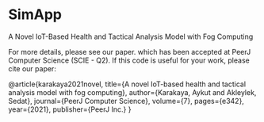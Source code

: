 # SimApp
A Novel IoT-Based Health and Tactical Analysis Model with Fog Computing


For more details, please see our paper. which has been accepted at PeerJ Computer Science (SCIE - Q2). If this code is useful for your work, please cite our paper:

@article{karakaya2021novel,
  title={A novel IoT-based health and tactical analysis model with fog computing},
  author={Karakaya, Aykut and Akleylek, Sedat},
  journal={PeerJ Computer Science},
  volume={7},
  pages={e342},
  year={2021},
  publisher={PeerJ Inc.}
}
